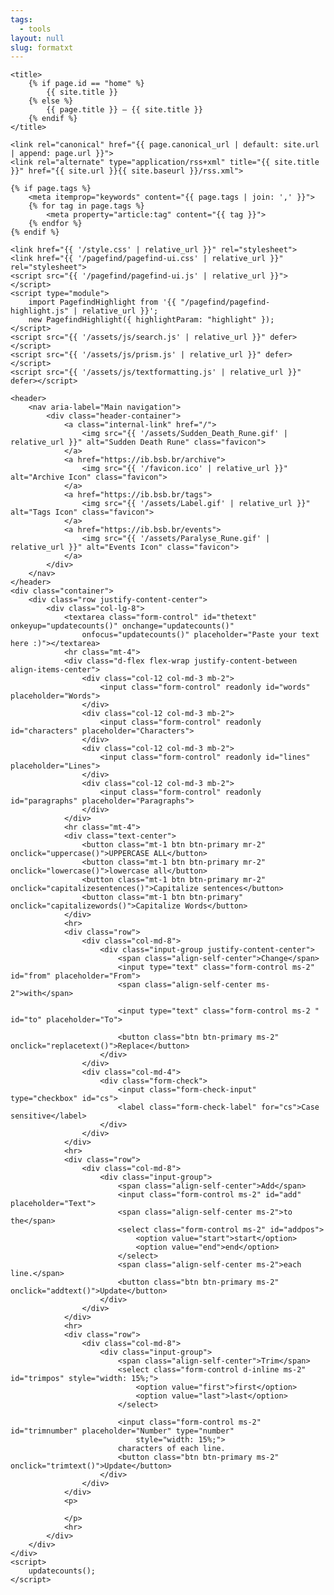 ```yaml
---
tags:
  - tools
layout: null
slug: formatxt
---
```


<head>
    <meta charset="UTF-8">
    <meta name="viewport" content="width=device-width, initial-scale=1.0">

    <title>
        {% if page.id == "home" %}
            {{ site.title }}
        {% else %}
            {{ page.title }} — {{ site.title }}
        {% endif %}
    </title>

    <link rel="canonical" href="{{ page.canonical_url | default: site.url | append: page.url }}">
    <link rel="alternate" type="application/rss+xml" title="{{ site.title }}" href="{{ site.url }}{{ site.baseurl }}/rss.xml">

    {% if page.tags %}
        <meta itemprop="keywords" content="{{ page.tags | join: ',' }}">
        {% for tag in page.tags %}
            <meta property="article:tag" content="{{ tag }}">
        {% endfor %}
    {% endif %}

    <link href="{{ '/style.css' | relative_url }}" rel="stylesheet">
    <link href="{{ '/pagefind/pagefind-ui.css' | relative_url }}" rel="stylesheet">
    <script src="{{ '/pagefind/pagefind-ui.js' | relative_url }}"></script>
    <script type="module">
        import PagefindHighlight from '{{ "/pagefind/pagefind-highlight.js" | relative_url }}';
        new PagefindHighlight({ highlightParam: "highlight" });
    </script>
    <script src="{{ '/assets/js/search.js' | relative_url }}" defer></script>
    <script src="{{ '/assets/js/prism.js' | relative_url }}" defer></script>
    <script src="{{ '/assets/js/textformatting.js' | relative_url }}" defer></script>
</head>

<body>
    <a class="search-input-block" id="search"></a>

    <header>
        <nav aria-label="Main navigation">
            <div class="header-container">
                <a class="internal-link" href="/">
                    <img src="{{ '/assets/Sudden_Death_Rune.gif' | relative_url }}" alt="Sudden Death Rune" class="favicon">
                </a>
                <a href="https://ib.bsb.br/archive">
                    <img src="{{ '/favicon.ico' | relative_url }}" alt="Archive Icon" class="favicon">
                </a>
                <a href="https://ib.bsb.br/tags">
                    <img src="{{ '/assets/Label.gif' | relative_url }}" alt="Tags Icon" class="favicon">
                </a>
                <a href="https://ib.bsb.br/events">
                    <img src="{{ '/assets/Paralyse_Rune.gif' | relative_url }}" alt="Events Icon" class="favicon">
                </a>
            </div>
        </nav>
    </header>
    <div class="container">
        <div class="row justify-content-center">
            <div class="col-lg-8">
                <textarea class="form-control" id="thetext" onkeyup="updatecounts()" onchange="updatecounts()"
                    onfocus="updatecounts()" placeholder="Paste your text here :)"></textarea>
                <hr class="mt-4">
                <div class="d-flex flex-wrap justify-content-between align-items-center">
                    <div class="col-12 col-md-3 mb-2">
                        <input class="form-control" readonly id="words" placeholder="Words">
                    </div>
                    <div class="col-12 col-md-3 mb-2">
                        <input class="form-control" readonly id="characters" placeholder="Characters">
                    </div>
                    <div class="col-12 col-md-3 mb-2">
                        <input class="form-control" readonly id="lines" placeholder="Lines">
                    </div>
                    <div class="col-12 col-md-3 mb-2">
                        <input class="form-control" readonly id="paragraphs" placeholder="Paragraphs">
                    </div>
                </div>                
                <hr class="mt-4">
                <div class="text-center">
                    <button class="mt-1 btn btn-primary mr-2" onclick="uppercase()">UPPERCASE ALL</button>
                    <button class="mt-1 btn btn-primary mr-2" onclick="lowercase()">lowercase all</button>
                    <button class="mt-1 btn btn-primary mr-2" onclick="capitalizesentences()">Capitalize sentences</button>
                    <button class="mt-1 btn btn-primary" onclick="capitalizewords()">Capitalize Words</button>
                </div>
                <hr>
                <div class="row">
                    <div class="col-md-8">
                        <div class="input-group justify-content-center">
                            <span class="align-self-center">Change</span>
                            <input type="text" class="form-control ms-2" id="from" placeholder="From">
                            <span class="align-self-center ms-2">with</span>

                            <input type="text" class="form-control ms-2 " id="to" placeholder="To">

                            <button class="btn btn-primary ms-2" onclick="replacetext()">Replace</button>
                        </div>
                    </div>
                    <div class="col-md-4">
                        <div class="form-check">
                            <input class="form-check-input" type="checkbox" id="cs">
                            <label class="form-check-label" for="cs">Case sensitive</label>
                        </div>
                    </div>
                </div>
                <hr>
                <div class="row">
                    <div class="col-md-8">
                        <div class="input-group">
                            <span class="align-self-center">Add</span>
                            <input class="form-control ms-2" id="add" placeholder="Text">
                            <span class="align-self-center ms-2">to the</span>
                            <select class="form-control ms-2" id="addpos">
                                <option value="start">start</option>
                                <option value="end">end</option>
                            </select>
                            <span class="align-self-center ms-2">each line.</span>
                            <button class="btn btn-primary ms-2" onclick="addtext()">Update</button>
                        </div>
                    </div>
                </div>
                <hr>
                <div class="row">
                    <div class="col-md-8">
                        <div class="input-group">
                            <span class="align-self-center">Trim</span>
                            <select class="form-control d-inline ms-2" id="trimpos" style="width: 15%;">
                                <option value="first">first</option>
                                <option value="last">last</option>
                            </select>

                            <input class="form-control ms-2" id="trimnumber" placeholder="Number" type="number"
                                style="width: 15%;">
                            characters of each line.
                            <button class="btn btn-primary ms-2" onclick="trimtext()">Update</button>
                        </div>
                    </div>
                </div>
                <p>

                </p>
                <hr>
            </div>
        </div>
    </div>
    <script>
        updatecounts();
    </script>
</body>
